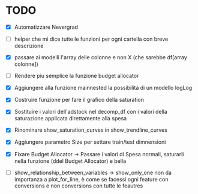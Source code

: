 # TODO
- [x] Automatizzare Nevergrad
- [ ] helper che mi dice tutte le funzioni per ogni cartella con breve descrizione
- [x] passare ai modelli l'array delle colonne e non X (che sarebbe df[array colonne])
- [ ] Rendere piu semplice la funzione budget allocator
- [x] Aggiungere alla funzione mainnested la possibilità di un modello logLog
- [x] Costruire funzione per fare il grafico della saturation
- [x] Sostituire i valori dell'adstock nel decomp_df con i valori della saturazione applicata direttamente alla spesa
- [x] Rinominare show_saturation_curves in show_trendline_curves
- [x] Aggiungere parametro Size per settare train/test dimnensioni
- [x] Fixare Budget Allocator -> Passare i valori di Spesa normali, saturarli nella funzione (ddel Budget Allocator) e bella
- [ ] show_relationship_between_variables -> show_only_one non da importanza a plot_for_line, è come se facessi ogni feature con conversions e non conversions con tutte le feautres

